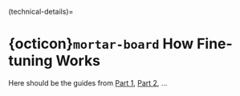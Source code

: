 (technical-details)=
# {octicon}`mortar-board` How Fine-tuning Works

Here should be the guides from [Part 1](https://www.notion.so/Not-So-Brief-Explanation-of-Neural-Networks-dd8cd521023642f792683ff43bd2ccf1), 
[Part 2](https://www.notion.so/Transfer-learning-and-fine-tuning-d405c1fee3d4444cb343a05e73f02db6), ...